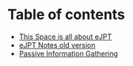 # Table of contents

* [This Space is all about eJPT](README.md)
* [eJPT Notes old version](ejpt-notes-old-version.md)
* [Passive Information Gathering](passive-information-gathering.md)
